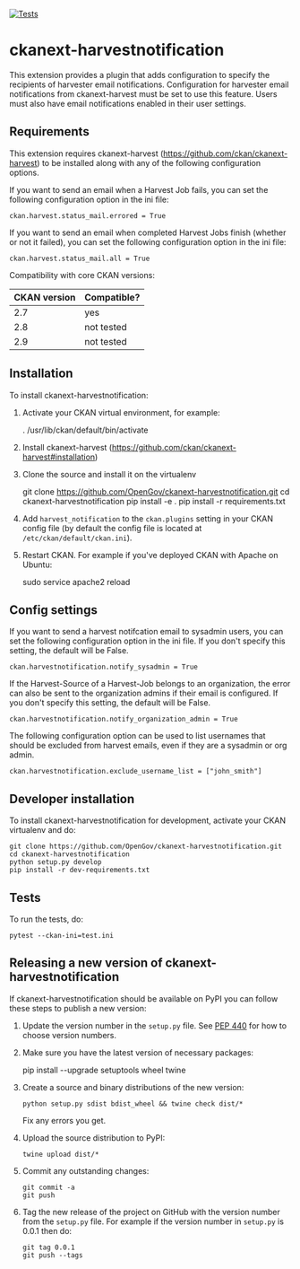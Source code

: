 [![Tests](https://github.com/OpenGov/ckanext-harvestnotification/workflows/Tests/badge.svg?branch=main)](https://github.com/OpenGov/ckanext-harvestnotification/actions)

# ckanext-harvestnotification

This extension provides a plugin that adds configuration to specify the recipients of harvester email notifications.
Configuration for harvester email notifications from ckanext-harvest must be set to use this feature.
Users must also have email notifications enabled in their user settings.

## Requirements

This extension requires ckanext-harvest (https://github.com/ckan/ckanext-harvest) to be installed along with any of the following configuration options.

If you want to send an email when a Harvest Job fails, you can set the following configuration option in the ini file:

    ckan.harvest.status_mail.errored = True

If you want to send an email when completed Harvest Jobs finish (whether or not it failed), you can set the following configuration option in the ini file:

    ckan.harvest.status_mail.all = True


Compatibility with core CKAN versions:

| CKAN version    | Compatible?   |
| --------------- | ------------- |
| 2.7             | yes           |
| 2.8             | not tested    |
| 2.9             | not tested    |


## Installation

To install ckanext-harvestnotification:

1. Activate your CKAN virtual environment, for example:

     . /usr/lib/ckan/default/bin/activate

2. Install ckanext-harvest (https://github.com/ckan/ckanext-harvest#installation)

3. Clone the source and install it on the virtualenv

    git clone https://github.com/OpenGov/ckanext-harvestnotification.git
    cd ckanext-harvestnotification
    pip install -e .
	pip install -r requirements.txt

4. Add `harvest_notification` to the `ckan.plugins` setting in your CKAN
   config file (by default the config file is located at
   `/etc/ckan/default/ckan.ini`).

5. Restart CKAN. For example if you've deployed CKAN with Apache on Ubuntu:

     sudo service apache2 reload


## Config settings

If you want to send a harvest notifcation email to sysadmin users, you can set the following configuration option in the ini file. If you don't specify this setting, the default will be False.

    ckan.harvestnotification.notify_sysadmin = True


If the Harvest-Source of a Harvest-Job belongs to an organization, the error can also be sent to the organization admins if their email is configured. If you don't specify this setting, the default will be False.

    ckan.harvestnotification.notify_organization_admin = True

The following configuration option can be used to list usernames that should be excluded from harvest emails, even if they are a sysadmin or org admin.

    ckan.harvestnotification.exclude_username_list = ["john_smith"]


## Developer installation

To install ckanext-harvestnotification for development, activate your CKAN virtualenv and
do:

    git clone https://github.com/OpenGov/ckanext-harvestnotification.git
    cd ckanext-harvestnotification
    python setup.py develop
    pip install -r dev-requirements.txt


## Tests

To run the tests, do:

    pytest --ckan-ini=test.ini


## Releasing a new version of ckanext-harvestnotification

If ckanext-harvestnotification should be available on PyPI you can follow these steps to publish a new version:

1. Update the version number in the `setup.py` file. See [PEP 440](http://legacy.python.org/dev/peps/pep-0440/#public-version-identifiers) for how to choose version numbers.

2. Make sure you have the latest version of necessary packages:

    pip install --upgrade setuptools wheel twine

3. Create a source and binary distributions of the new version:

       python setup.py sdist bdist_wheel && twine check dist/*

   Fix any errors you get.

4. Upload the source distribution to PyPI:

       twine upload dist/*

5. Commit any outstanding changes:

       git commit -a
       git push

6. Tag the new release of the project on GitHub with the version number from
   the `setup.py` file. For example if the version number in `setup.py` is
   0.0.1 then do:

       git tag 0.0.1
       git push --tags
